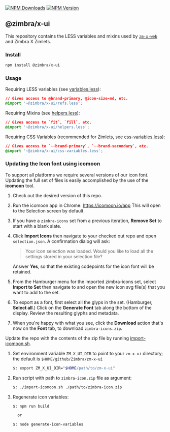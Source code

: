 [![NPM Downloads](https://img.shields.io/npm/dm/@zimbra/x-ui.svg?style=flat)](https://www.npmjs.com/package/@zimbra/x-ui)
[![NPM Version](https://img.shields.io/npm/v/@zimbra/x-ui.svg?style=flat)](https://www.npmjs.com/package/@zimbra/x-ui)

## @zimbra/x-ui
This repository contains the LESS variables and mixins used by [`zm-x-web`](https://github.com/Zimbra/zm-x-web) and Zimbra X Zimlets.

### Install

```sh
npm install @zimbra/x-ui
```

### Usage

Requiring LESS variables (see [variables.less](https://github.com/Zimbra/zm-x-ui/blob/master/variables.less)):

```css
// Gives access to @brand-primary, @icon-size-md, etc.
@import '~@zimbra/x-ui/refs.less';
```

Requiring Mixins (see [helpers.less](https://github.com/Zimbra/zm-x-ui/blob/master/helpers.less)):

```css
// Gives access to `fit`, `fill`, etc.
@import '~@zimbra/x-ui/helpers.less';
```

Requiring CSS Variables (recommended for Zimlets, see [css-variables.less](https://github.com/Zimbra/zm-x-ui/blob/master/css-variables.less)):

```css
// Gives access to `--brand-primary`, `--brand-secondary`, etc.
@import '~@zimbra/x-ui/css-variables.less';
```


### Updating the Icon font using icomoon

To support all platforms we require several versions of our icon font.
Updating the full set of files is easily accomplished by the use of the **icomoon** tool.

1. Check out the desired version of this repo.

2. Run the icomoon app in Chrome: https://icomoon.io/app
This will open to the Selection screen by default.

3. If you have a `zimbra-icons` set from a previous iteration, **Remove Set** to start with a blank slate.

4. Click **Import Icons** then navigate to your checked out repo and open `selection.json`.
A confirmation dialog will ask:

   > Your icon selection was loaded.
   Would you like to load all the settings stored in your selection file?

   Answer **Yes**, so that the existing codepoints for the icon font will be retained.

5. From the Hamburger menu for the imported zimbra-icons set, select **Import to Set** then navigate to and open the new icon svg file(s) that you want to add to the set.

6. To export as a font, first select all the glyps in the set. (Hamburger, **Select all**.)
Click on the **Generate Font** tab along the bottom of the display.
Review the resulting glyphs and metadata.

7. When you're happy with what you see, click the **Download** action that's now on the **Font** tab, to download `zimbra-icons.zip`.

Update the repo with the contents of the zip file by running [import-icomoon.sh](https://gist.github.com/pl12133/aadc10ad45be4952336b62b39c9e8c3a). 

1. Set environment variable `ZM_X_UI_DIR` to point to your `zm-x-ui` directory; the default is `$HOME/github/Zimbra/zm-x-ui`

   ```sh
   $: export ZM_X_UI_DIR="$HOME/path/to/zm-x-ui"
   ```

2. Run script with path to `zimbra-icon.zip` file as argument:
 
   ```sh
   $: ./import-icomoon.sh ./path/to/zimbra-icon.zip
   ```

3. Regenerate icon variables:
   ```sh
   $: npm run build

     or

   $: node generate-icon-variables
   ```

